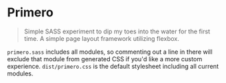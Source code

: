 # Primero
> Simple SASS experiment to dip my toes into the water for the first time. A simple page layout framework utilizing flexbox.

`primero.sass` includes all modules, so commenting out a line in there will exclude that module from generated CSS if you'd like a more custom experience. `dist/primero.css` is the default stylesheet including all current modules.

